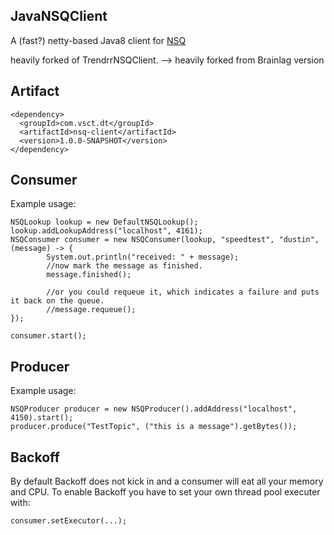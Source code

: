 ## JavaNSQClient

A (fast?) netty-based Java8 client for [NSQ](https://nsq.io)

heavily forked of TrendrrNSQClient. --> heavily forked from Brainlag version

## Artifact

```
<dependency>
  <groupId>com.vsct.dt</groupId>
  <artifactId>nsq-client</artifactId>
  <version>1.0.0-SNAPSHOT</version>
</dependency>
```

## Consumer

Example usage:

```
NSQLookup lookup = new DefaultNSQLookup();
lookup.addLookupAddress("localhost", 4161);
NSQConsumer consumer = new NSQConsumer(lookup, "speedtest", "dustin", (message) -> {
        System.out.println("received: " + message);            
        //now mark the message as finished.
        message.finished();
        
        //or you could requeue it, which indicates a failure and puts it back on the queue.
        //message.requeue();
});
        
consumer.start();
```

## Producer

Example usage: 

```
NSQProducer producer = new NSQProducer().addAddress("localhost", 4150).start();            
producer.produce("TestTopic", ("this is a message").getBytes());
```

## Backoff

By default Backoff does not kick in and a consumer will eat all your memory
and CPU. To enable Backoff you have to set your own thread pool executer with:

```
consumer.setExecutor(...);
```
